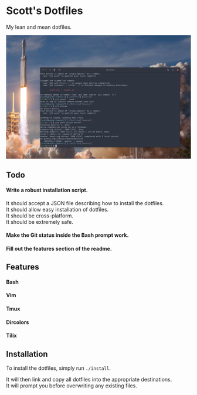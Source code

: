# Scott's Dotfiles

My lean and mean dotfiles.

![screenshot of dotfiles](https://raw.githubusercontent.com/scottwillmoore/dotfiles/master/screenshot.png)

## Todo

#### Write a robust installation script.
It should accept a JSON file describing how to install the dotfiles.  
It should allow easy installation of dotfiles.  
It should be cross-platform.  
It should be extremely safe.

#### Make the Git status inside the Bash prompt work.

#### Fill out the features section of the readme.

## Features

#### Bash

#### Vim

#### Tmux

#### Dircolors

#### Tilix

## Installation

To install the dotfiles, simply run `./install`.

It will then link and copy all dotfiles into the appropriate destinations.  
It will prompt you before overwriting any existing files.
